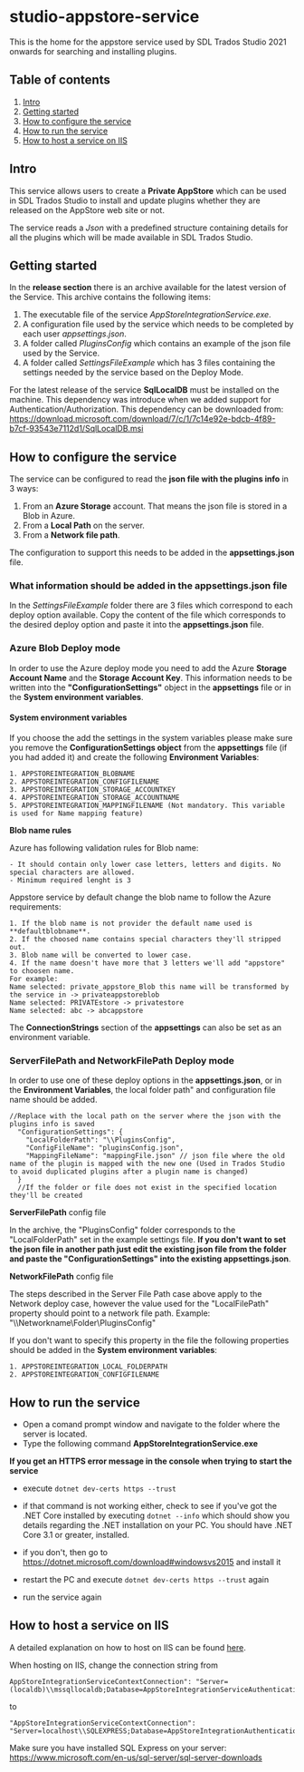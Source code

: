 # studio-appstore-service
This is the home for the appstore service used by SDL Trados Studio 2021 onwards for searching and installing plugins.

## Table of contents 

1. [Intro](#intro)
2. [Getting started](#getting-started)
3. [How to configure the service](#how-to-configure-the-service)
4. [How to run the service](#how-to-run-the-service)
5. [How to host a service on IIS](#how-to-host-a-service-on-iis)

## Intro
This service allows users to create a **Private AppStore** which can be used in SDL Trados Studio to install and update plugins whether they are released on the AppStore web site or not.

The service reads a *Json* with a predefined structure containing details for all the plugins which will be made available in SDL Trados Studio.

## Getting started
In the **release section** there is an archive available for the latest version of the Service. This archive contains the following items:
1. The executable file of the service *AppStoreIntegrationService.exe*.
2. A configuration file used by the service which needs to be completed by each user *appsettings.json*.
3. A folder called *PluginsConfig* which contains an example of the json file used by the Service. 
4. A folder called *SettingsFileExample* which has 3 files containing the settings needed by the service based on the Deploy Mode.

For the latest release of the service **SqlLocalDB** must be installed on the machine. This  dependency was introduce when we added support for Authentication/Authorization.
This dependency can be downloaded from: https://download.microsoft.com/download/7/c/1/7c14e92e-bdcb-4f89-b7cf-93543e7112d1/SqlLocalDB.msi

## How to configure the service
The service can be configured to read the **json file with the plugins info** in 3 ways:
1. From an **Azure Storage** account. That means the json file is stored in a Blob in Azure.
2. From a **Local Path** on the server.
3. From a **Network file path**.

The configuration to support this needs to be added in the **appsettings.json** file.

### What information should be added in the appsettings.json file

In the *SettingsFileExample* folder there are 3 files which correspond to each deploy option available. Copy the content of the file which corresponds to the desired deploy option and paste it into the **appsettings.json** file.

### Azure Blob Deploy mode
In order to use the Azure deploy mode you need to add the Azure **Storage Account Name** and the **Storage Account Key**. This information needs to be written into the **"ConfigurationSettings"** object in the **appsettings** file or in the **System environment variables**.

#### System environment variables
If you choose the add the settings in the system variables please make sure you remove the **ConfigurationSettings object** from the **appsettings** file (if you had added it) and create the following **Environment Variables**: 
```
1. APPSTOREINTEGRATION_BLOBNAME
2. APPSTOREINTEGRATION_CONFIGFILENAME
3. APPSTOREINTEGRATION_STORAGE_ACCOUNTKEY
4. APPSTOREINTEGRATION_STORAGE_ACCOUNTNAME
5. APPSTOREINTEGRATION_MAPPINGFILENAME (Not mandatory. This variable is used for Name mapping feature)
```
**Blob name rules** 

Azure has following validation rules for Blob name:
```
- It should contain only lower case letters, letters and digits. No special characters are allowed.
- Minimum required lenght is 3
```
Appstore service by default change the blob name to follow the Azure requirements:
```
1. If the blob name is not provider the default name used is **defaultblobname**.
2. If the choosed name contains special characters they'll stripped out.
3. Blob name will be converted to lower case.
4. If the name doesn't have more that 3 letters we'll add "appstore" to choosen name.
For example: 
Name selected: private_appstore_Blob this name will be transformed by the service in -> privateappstoreblob
Name selected: PRIVATEstore -> privatestore
Name selected: abc -> abcappstore
```

The **ConnectionStrings** section of the **appsettings** can also be set as an environment variable.

### ServerFilePath and NetworkFilePath Deploy mode
In order to use one of these deploy options in the **appsettings.json**, or in the **Environment Variables**, the local folder path" and configuration file name should be added.

```
//Replace with the local path on the server where the json with the plugins info is saved
  "ConfigurationSettings": {
	"LocalFolderPath": "\\PluginsConfig",
	"ConfigFileName": "pluginsConfig.json",
	"MappingFileName": "mappingFile.json" // json file where the old name of the plugin is mapped with the new one (Used in Trados Studio to avoid duplicated plugins after a plugin name is changed)
  }
  //If the folder or file does not exist in the specified location they'll be created
  ```
**ServerFilePath** config file
 
In the archive, the "PluginsConfig" folder corresponds to the "LocalFolderPath" set in the example settings file. **If you don't want to set the json file in another path just edit the existing json file from the folder and paste the "ConfigurationSettings" into the existing appsettings.json**.
  
  **NetworkFilePath** config file
  
The steps described in the Server File Path case above apply to the Network deploy case, however the value used for the "LocalFilePath" property should point to a network file path.
Example: "\\\\Networkname\\Folder\\PluginsConfig"

If you don't want to specify this property in the file the following properties should be added in the **System environment variables**:

 ```
1. APPSTOREINTEGRATION_LOCAL_FOLDERPATH
2. APPSTOREINTEGRATION_CONFIGFILENAME
```

## How to run the service

- Open a comand prompt window and navigate to the folder where the server is located. 
- Type the following command **AppStoreIntegrationService.exe**


**If you get an HTTPS error message in the console when trying to start the service**

- execute ```dotnet dev-certs https --trust```

- if that command is not working either, check to see if you've got the .NET Core installed by executing ```dotnet --info``` which should show you details regarding the .NET installation on your PC. You should have .NET Core 3.1 or greater, installed.

- if you don't, then go to https://dotnet.microsoft.com/download#windowsvs2015 and install it
- restart the PC and execute ```dotnet dev-certs https --trust``` again
- run the service again

## How to host a service on IIS
A detailed explanation on how to host on IIS can be found [here](https://www.guru99.com/deploying-website-iis.html).

When hosting on IIS, change the connection string from 
```
AppStoreIntegrationServiceContextConnection": "Server=(localdb)\\mssqllocaldb;Database=AppStoreIntegrationServiceAuthentication;Trusted_Connection=True;MultipleActiveResultSets=true"
```
to
```
"AppStoreIntegrationServiceContextConnection": "Server=localhost\\SQLEXPRESS;Database=AppStoreIntegrationAuthentication;Trusted_Connection=True;"
```
Make sure you have installed SQL Express on your server: https://www.microsoft.com/en-us/sql-server/sql-server-downloads

